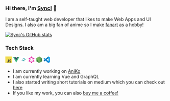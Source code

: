 ### Hi there, I'm [Sync!](https://t.co/ewis5i0753) 👋

I am a self-taught web developer that likes to make Web Apps and UI Designs. I also am a big fan of anime so I make [fanart](https://www.deviantart.com/syncox) as a hobby!

[![Sync's GitHub stats](https://github-readme-stats.vercel.app/api?username=sync-codes&theme=dracula)](https://github.com/sync-codes/github-readme-stats)


### **Tech Stack**

<code><img height="20" src="https://raw.githubusercontent.com/github/explore/80688e429a7d4ef2fca1e82350fe8e3517d3494d/topics/javascript/javascript.png"></code>
<code><img height="20" src="https://raw.githubusercontent.com/github/explore/80688e429a7d4ef2fca1e82350fe8e3517d3494d/topics/vue/vue.png"></code>
<code><img height="20" src="https://raw.githubusercontent.com/github/explore/882462b8ecc337fd9c9b2572bc463a1cbc88fb6a/topics/tailwind/tailwind.png"></code>
<code><img height="20" src="https://raw.githubusercontent.com/github/explore/5c058a388828bb5fde0bcafd4bc867b5bb3f26f3/topics/graphql/graphql.png"></code>
<code><img height="20" src="https://raw.githubusercontent.com/github/explore/80688e429a7d4ef2fca1e82350fe8e3517d3494d/topics/nodejs/nodejs.png"></code> 
<code><img height="20" src="https://raw.githubusercontent.com/github/explore/80688e429a7d4ef2fca1e82350fe8e3517d3494d/topics/visual-studio-code/visual-studio-code.png"></code> 


* I am currently working on [AniKo](https://github.com/Sync-Codes/AniKo)
* I am currently learning Vue and GraphQL
* I also started writing short tutorials on medium which you can check out [here](https://synxc.medium.com/)
* If you like my work, you can also [buy me a coffee!](https://www.buymeacoffee.com/synxc)
